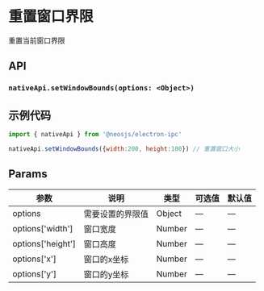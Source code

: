 # 重置窗口界限

重置当前窗口界限

## API
### `nativeApi.setWindowBounds(options: <Object>)`
### 

## 示例代码
```js
import { nativeApi } from '@neosjs/electron-ipc'

nativeApi.setWindowBounds({width:200, height:100}) // 重置窗口大小
```

## Params

| 参数  | 说明     | 类型   | 可选值     | 默认值 |
| ----- | -------- | ------ | ---------- | ------ |
| options | 需要设置的界限值 | Object | — | —      |
| options['width'] | 窗口宽度 | Number | — | —      |
| options['height'] | 窗口高度 | Number | — | —      |
| options['x'] | 窗口的x坐标 | Number | — | —      |
| options['y'] | 窗口的y坐标 | Number | — | —      |

